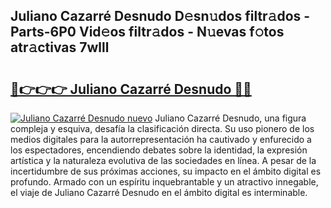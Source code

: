 ## Juliano Cazarré Desnudo D𝚎sn𝚞dos filtr𝚊dos - Parts-6P0 Vid𝚎os filtr𝚊dos - N𝚞evas f𝚘tos atr𝚊ctivas 7wlll

# <h2><a href="http://mb8p2h.tromn.icu/?c=Juliano+Cazarr%c3%a9+Desnudo">🔗👉👉👉 Juliano Cazarré Desnudo 🔗🔗</a></h2>

[![Juliano Cazarré Desnudo nuevo](https://i.imgur.com/pEAQMta.gif)](http://mb8p2h.tromn.icu/?c=Juliano+Cazarr%c3%a9+Desnudo)
Juliano Cazarré Desnudo, una figura compleja y esquiva, desafía la clasificación directa. Su uso pionero de los medios digitales para la autorrepresentación ha cautivado y enfurecido a los espectadores, encendiendo debates sobre la identidad, la expresión artística y la naturaleza evolutiva de las sociedades en línea. A pesar de la incertidumbre de sus próximas acciones, su impacto en el ámbito digital es profundo. Armado con un espíritu inquebrantable y un atractivo innegable, el viaje de Juliano Cazarré Desnudo en el ámbito digital es interminable.
